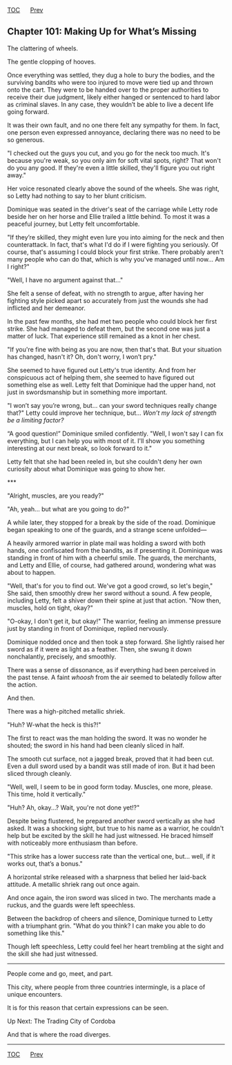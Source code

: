 [TOC](../readme.md)&nbsp;&nbsp;&nbsp;&nbsp;&nbsp;&nbsp;[Prev](index_split_076.md)&nbsp;&nbsp;&nbsp;&nbsp;&nbsp;&nbsp;



## Chapter 101: Making Up for What’s Missing

The clattering of wheels.

The gentle clopping of hooves.

Once everything was settled, they dug a hole to bury the bodies, and the
surviving bandits who were too injured to move were tied up and thrown
onto the cart. They were to be handed over to the proper authorities to
receive their due judgment, likely either hanged or sentenced to hard
labor as criminal slaves. In any case, they wouldn’t be able to live a
decent life going forward.

It was their own fault, and no one there felt any sympathy for them. In
fact, one person even expressed annoyance, declaring there was no need
to be so generous.

"I checked out the guys you cut, and you go for the neck too much. It's
because you're weak, so you only aim for soft vital spots, right? That
won't do you any good. If they're even a little skilled, they'll figure
you out right away."

Her voice resonated clearly above the sound of the wheels. She was
right, so Letty had nothing to say to her blunt criticism.

Dominique was seated in the driver's seat of the carriage while Letty
rode beside her on her horse and Ellie trailed a little behind. To most
it was a peaceful journey, but Letty felt uncomfortable.

"If they’re skilled, they might even lure you into aiming for the neck
and then counterattack. In fact, that's what I'd do if I were fighting
you seriously. Of course, that's assuming I could block your first
strike. There probably aren't many people who can do that, which is why
you've managed until now... Am I right?"

"Well, I have no argument against that..."

She felt a sense of defeat, with no strength to argue, after having her
fighting style picked apart so accurately from just the wounds she had
inflicted and her demeanor.

In the past few months, she had met two people who could block her first
strike. She had managed to defeat them, but the second one was just a
matter of luck. That experience still remained as a knot in her chest.

"If you're fine with being as you are now, then that's that. But your
situation has changed, hasn't it? Oh, don't worry, I won’t pry."

She seemed to have figured out Letty's true identity. And from her
conspicuous act of helping them, she seemed to have figured out
something else as well. Letty felt that Dominique had the upper hand,
not just in swordsmanship but in something more important.

"I won’t say you’re wrong, but... can your sword techniques really
change that?" Letty could improve her technique, but… *Won’t my lack of
strength be a limiting factor?*

“A good question!” Dominique smiled confidently. "Well, I won't say I
can fix everything, but I can help you with most of it. I'll show you
something interesting at our next break, so look forward to it."

Letty felt that she had been reeled in, but she couldn't deny her own
curiosity about what Dominique was going to show her.

\*\*\*

"Alright, muscles, are you ready?"

"Ah, yeah... but what are you going to do?"

A while later, they stopped for a break by the side of the road.
Dominique began speaking to one of the guards, and a strange scene
unfolded—

A heavily armored warrior in plate mail was holding a sword with both
hands, one confiscated from the bandits, as if presenting it. Dominique
was standing in front of him with a cheerful smile. The guards, the
merchants, and Letty and Ellie, of course, had gathered around,
wondering what was about to happen.

"Well, that's for you to find out. We've got a good crowd, so let's
begin," She said, then smoothly drew her sword without a sound. A few
people, including Letty, felt a shiver down their spine at just that
action. "Now then, muscles, hold on tight, okay?"

"O-okay, I don't get it, but okay!" The warrior, feeling an immense
pressure just by standing in front of Dominique, replied nervously.

Dominique nodded once and then took a step forward. She lightly raised
her sword as if it were as light as a feather. Then, she swung it down
nonchalantly, precisely, and smoothly.

There was a sense of dissonance, as if everything had been perceived in
the past tense. A faint *whoosh* from the air seemed to belatedly follow
after the action.

And then.

There was a high-pitched metallic shriek.

"Huh? W-what the heck is this?!"

The first to react was the man holding the sword. It was no wonder he
shouted; the sword in his hand had been cleanly sliced in half.

The smooth cut surface, not a jagged break, proved that it had been cut.
Even a dull sword used by a bandit was still made of iron. But it had
been sliced through cleanly.

"Well, well, I seem to be in good form today. Muscles, one more, please.
This time, hold it vertically."

"Huh? Ah, okay...? Wait, you're not done yet!?"

Despite being flustered, he prepared another sword vertically as she had
asked. It was a shocking sight, but true to his name as a warrior, he
couldn't help but be excited by the skill he had just witnessed. He
braced himself with noticeably more enthusiasm than before.

"This strike has a lower success rate than the vertical one, but...
well, if it works out, that’s a bonus."

A horizontal strike released with a sharpness that belied her laid-back
attitude. A metallic shriek rang out once again.

And once again, the iron sword was sliced in two. The merchants made a
ruckus, and the guards were left speechless.

Between the backdrop of cheers and silence, Dominique turned to Letty
with a triumphant grin. "What do you think? I can make you able to do
something like this."

Though left speechless, Letty could feel her heart trembling at the
sight and the skill she had just witnessed.

------------------------------------------------------------------------

People come and go, meet, and part.

This city, where people from three countries intermingle, is a place of
unique encounters.

It is for this reason that certain expressions can be seen.

Up Next: The Trading City of Cordoba

And that is where the road diverges.


---
[TOC](../readme.md)&nbsp;&nbsp;&nbsp;&nbsp;&nbsp;&nbsp;[Prev](index_split_076.md)&nbsp;&nbsp;&nbsp;&nbsp;&nbsp;&nbsp;

